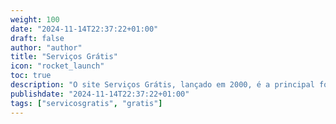 ```yaml
---
weight: 100
date: "2024-11-14T22:37:22+01:00"
draft: false
author: "author"
title: "Serviços Grátis"
icon: "rocket_launch"
toc: true
description: "O site Serviços Grátis, lançado em 2000, é a principal fonte para encontrar serviços gratuitos atualizados de diversas áreas na internet. Com uma lista organizada e constantemente revisada, nossa missão é facilitar o acesso a ferramentas e recursos sem custo. Contribua também para a melhoria da plataforma, sugerindo novos serviços e atualizando informações para manter nossa comunidade sempre bem informada."
publishdate: "2024-11-14T22:37:22+01:00"
tags: ["servicosgratis", "gratis"]
---
```

